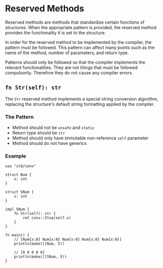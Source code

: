 # Reserved Methods

Reserved methods are methods that standardize certain functions of structures. When the appropriate pattern is provided, the reserved method provides the functionality it is set to the structure.

In order for the reserved method to be implemented by the compiler, the pattern must be followed. This pattern can affect many points such as the name of the method, number of parameters, and return type.

Patterns should only be followed so that the compiler implements the relevant functionalities. They are not things that must be followed compulsorily. Therefore they do not cause any compiler errors.

## `fn Str(self): str`

The `Str` reserved method implements a special string conversion algorithm, replacing the structure's default string formatting applied by the compiler.

### The Pattern

- Method should not be `unsafe` and `static`
- Return type should be `str`
- Method should only have immutable non-reference `self` parameter
- Method should do not have generics

### Example
```jule
use "std/conv"

struct Num {
    x: int
}

struct SNum {
    x: int
}

impl SNum {
    fn Str(self): str {
        ret conv::Itoa(self.x)
    }
}

fn main() {
    // [Num{x:0} Num{x:0} Num{x:0} Num{x:0} Num{x:0}]
    println(make([]Num, 5))

    // [0 0 0 0 0]
    println(make([]SNum, 5))
}
```